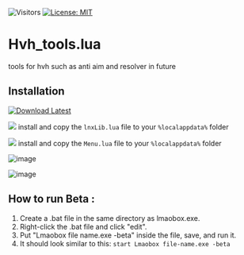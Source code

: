 ![Visitors](https://api.visitorbadge.io/api/visitors?path=https%3A%2F%2Fgithub.com%2Ftitaniummachine1%2FHvh_tools/blob/main/Hvh_tools.lua&label=Visitors&countColor=%23263759&style=plastic)
[![License: MIT](https://img.shields.io/badge/License-MIT-yellow.svg)](https://opensource.org/licenses/MIT)


# Hvh_tools.lua
tools for hvh such as anti aim and resolver in future


## Installation

[![Download Latest](https://img.shields.io/github/downloads/titaniummachine1/Hvh_tools.lua/total.svg?style=for-the-badge&logo=download&label=Download%20Latest)](https://github.com/titaniummachine1/Hvh_tools.lua/releases/latest/download/Hvh_tools.lua)

[![](https://img.shields.io/badge/Download-lnx00_Libry-blue?style=for-the-badge&logo=github)](https://github.com/lnx00/Lmaobox-Library/releases/latest/) 
install and copy the `lnxLib.lua` file to your `%localappdata%` folder

[![](https://img.shields.io/badge/Download-lnx00_Menu-blue?style=for-the-badge&logo=github)](https://github.com/lnx00/Lmaobox-LUA/blob/main/Menu.lua) 
install and copy the `Menu.lua` file to your `%localappdata%` folder



![image](https://user-images.githubusercontent.com/78664175/233421596-16c12fc0-1142-4463-85c4-9b25836c45a2.png)

![image](https://user-images.githubusercontent.com/78664175/233135597-f45177ec-17f4-4048-92d9-91e7b8dd4ddd.png)

## How to run Beta :
  1. Create a .bat file in the same directory as lmaobox.exe.
  2. Right-click the .bat file and click "edit".
  3. Put "Lmaobox file name.exe -beta" inside the file, save, and run it.
  4. It should look similar to this: `start Lmaobox file-name.exe -beta`
  

